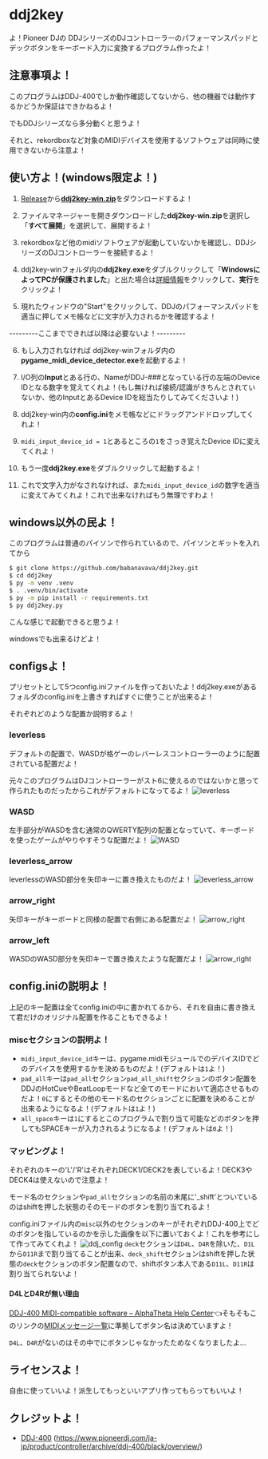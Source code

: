 # ddj2key

よ！Pioneer DJの DDJシリーズのDJコントローラーのパフォーマンスパッドとデックボタンをキーボード入力に変換するプログラム作ったよ！

## 注意事項よ！

このプログラムはDDJ-400でしか動作確認してないから、他の機器では動作するかどうか保証はできかねるよ！

でもDDJシリーズなら多分動くと思うよ！

それと、rekordboxなど対象のMIDIデバイスを使用するソフトウェアは同時に使用できないから注意よ！

## 使い方よ！(windows限定よ！)

1. [Release](https://github.com/babanavava/ddj2key/releases/latest)から[**ddj2key-win.zip**](https://github.com/babanavava/ddj2key/releases/download/v0.0.0/ddj2key-win.zip)をダウンロードするよ！

2. ファイルマネージャーを開きダウンロードした**ddj2key-win.zip**を選択し「**すべて展開**」を選択して、展開するよ！

3. rekordboxなど他のmidiソフトウェアが起動していないかを確認し、DDJシリーズのDJコントローラーを接続するよ！

4. ddj2key-winフォルダ内の**ddj2key.exe**をダブルクリックして「**WindowsによってPCが保護されました**」と出た場合は[詳細情報](https://github.com/babanavava/ddj2key/releases/latest)をクリックして、**実行**をクリックよ！

5. 現れたウィンドウの"Start"をクリックして、DDJのパフォーマンスパッドを適当に押してメモ帳などに文字が入力されるかを確認するよ！

---------ここまでできれば以降は必要ないよ！---------

6. もし入力されなければ ddj2key-winフォルダ内の**pygame_midi_device_detector.exe**を起動するよ！

7. I/O列の**Input**とある行の、NameがDDJ-###となっている行の左端のDevice IDとなる数字を覚えてくれよ！(もし無ければ接続/認識がきちんとされていないか、他のInputとあるDevice IDを総当たりしてみてくださいよ！)

8. ddj2key-win内の**config.ini**をメモ帳などにドラッグアンドドロップしてくれよ！

9. `midi_input_device_id = 1`とあるところの`1`をさっき覚えたDevice IDに変えてくれよ！

10.  もう一度**ddj2key.exe**をダブルクリックして起動するよ！

11. これで文字入力がなされなければ、また`midi_input_device_id`の数字を適当に変えてみてくれよ！これで出来なければもう無理ですわよ！

## windows以外の民よ！

このプログラムは普通のパイソンで作られているので、パイソンとギットを入れてから
```sh
$ git clone https://github.com/babanavava/ddj2key.git
$ cd ddj2key
$ py -m venv .venv
$ . .venv/bin/activate
$ py -m pip install -r requirements.txt
$ py ddj2key.py
```
こんな感じで起動できると思うよ！

windowsでも出来るけどよ！

## configsよ！
プリセットとして5つconfig.iniファイルを作っておいたよ！ddj2key.exeがあるフォルダのconfig.iniを上書きすればすぐに使うことが出来るよ！

それぞれどのような配置か説明するよ！

### leverless
デフォルトの配置で、WASDが格ゲーのレバーレスコントローラーのように配置されている配置だよ！

元々このプログラムはDJコントローラーがスト6に使えるのではないかと思って作られたものだったからこれがデフォルトになってるよ！
![leverless](/configs/leverless(default)/leverless_layout.png)

### WASD
左手部分がWASDを含む通常のQWERTY配列の配置となっていて、キーボードを使ったゲームがやりやすそうな配置だよ！
![WASD](/configs/WASD/WASD_layout.png)

### leverless_arrow
leverlessのWASD部分を矢印キーに置き換えたものだよ！
![leverless_arrow](/configs/leverless_arrow/leverless_arrow_layout.png)

### arrow_right
矢印キーがキーボードと同様の配置で右側にある配置だよ！
![arrow_right](/configs/arrow_right/arrow_right_layout.png)

### arrow_left
WASDのWASD部分を矢印キーで置き換えたような配置だよ！
![arrow_right](/configs/arrow_left/arrow_left_layout.png)

## config.iniの説明よ！
上記のキー配置は全てconfig.iniの中に書かれてるから、それを自由に書き換えて君だけのオリジナル配置を作ることもできるよ！

### miscセクションの説明よ！

- `midi_input_device_id`キーは、pygame.midiモジュールでのデバイスIDでどのデバイスを使用するかを決めるものだよ！(デフォルトは`1`よ！)
- `pad_all`キーは`pad_all`セクション`pad_all_shift`セクションのボタン配置をDDJのHotCueやBeatLoopモードなど全てのモードにおいて適応させるものだよ！`0`にするとその他のモード名のセクションごとに配置を決めることが出来るようになるよ！(デフォルトは`1`よ！)
- `all_space`キーは`1`にするとこのプログラムで割り当て可能などのボタンを押してもSPACEキーが入力されるようになるよ！(デフォルトは`0`よ！)

### マッピングよ！
それぞれのキーの'L'/'R'はそれぞれDECK1/DECK2を表しているよ！DECK3やDECK4は使えないので注意よ！

モード名のセクションや`pad_all`セクションの名前の末尾に'_shift'とついているのはshiftを押した状態のそのモードのボタンを割り当てれるよ！

config.iniファイル内の`misc`以外のセクションのキーがそれぞれDDJ-400上でどのボタンを指しているのかを示した画像を以下に置いておくよ！これを参考にして作ってみてくれよ！
![ddj_config](/image/ddj_config_layout.png)
`deck`セクションは`D4L`、`D4R`を除いた、`D1L`から`D11R`まで割り当てることが出来、`deck_shift`セクションはshiftを押した状態の`deck`セクションのボタン配置なので、shiftボタン本人である`D11L`、`D11R`は割り当てられないよ！

#### D4LとD4Rが無い理由
[DDJ-400 MIDI-compatible software – AlphaTheta Help Center](https://support.pioneerdj.com/hc/ja/articles/4405094309657-DDJ-400-MIDI-compatible-software)👈そもそもこのリンクの[MIDIメッセージ一覧](https://www.pioneerdj.com/-/media/pioneerdj/software-info/controller/ddj-400/ddj-400_midi_message_list_j1.pdf)に準拠してボタン名は決めていますよ！

`D4L`、`D4R`がないのはその中でにボタンじゃなかったためなくなりましたよ…

## ライセンスよ！
自由に使っていいよ！派生してもっといいアプリ作ってもらってもいいよ！

## クレジットよ！
- [DDJ-400](https://www.pioneerdj.com/ja-jp/product/controller/archive/ddj-400/black/overview/) (https://www.pioneerdj.com/ja-jp/product/controller/archive/ddj-400/black/overview/)

